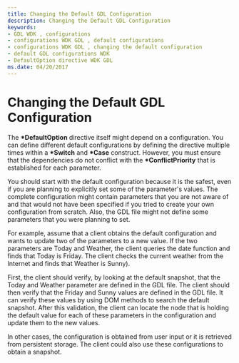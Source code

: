 ```yaml
---
title: Changing the Default GDL Configuration
description: Changing the Default GDL Configuration
keywords:
- GDL WDK , configurations
- configurations WDK GDL , default configurations
- configurations WDK GDL , changing the default configuration
- default GDL configurations WDK
- DefaultOption directive WDK GDL
ms.date: 04/20/2017
---
```


# Changing the Default GDL Configuration


The **\*DefaultOption** directive itself might depend on a configuration. You can define different default configurations by defining the directive multiple times within a **\*Switch** and **\*Case** construct. However, you must ensure that the dependencies do not conflict with the **\*ConflictPriority** that is established for each parameter.

You should start with the default configuration because it is the safest, even if you are planning to explicitly set some of the parameter's values. The complete configuration might contain parameters that you are not aware of and that would not have been specified if you tried to create your own configuration from scratch. Also, the GDL file might not define some parameters that you were planning to set.

For example, assume that a client obtains the default configuration and wants to update two of the parameters to a new value. If the two parameters are Today and Weather, the client queries the date function and finds that Today is Friday. The client checks the current weather from the Internet and finds that Weather is Sunny).

First, the client should verify, by looking at the default snapshot, that the Today and Weather parameter are defined in the GDL file. The client should then verify that the Friday and Sunny values are defined in the GDL file. It can verify these values by using DOM methods to search the default snapshot. After this validation, the client can locate the node that is holding the default value for each of these parameters in the configuration and update them to the new values.

In other cases, the configuration is obtained from user input or it is retrieved from persistent storage. The client could also use these configurations to obtain a snapshot.

 

 




